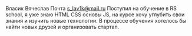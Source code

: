 Власик Вячеслав 
Почта s_lav1k@mail.ru
Поступил на  обучение в RS school, я уже знаю HTML CSS основы JS, на курсе хочу углубить свои знания и изучить новые технологии.
В процессе обучения хотелось бы найти новых друзей и организовать стартап.
